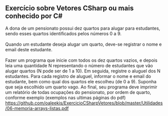 ## Exercício sobre Vetores CSharp ou mais conhecido por C#

A dona de um pensionato possui dez quartos para alugar para estudantes,
sendo esses quartos identificados pelos números 0 a 9. </br></br>
Quando um estudante deseja alugar um quarto, deve-se registrar o nome
e email deste estudante.</br></br>
Fazer um programa que inicie com todos os dez quartos vazios, e depois
leia uma quantidade N representando o número de estudantes que vão
alugar quartos (N pode ser de 1 a 10). Em seguida, registre o aluguel dos
N estudantes. Para cada registro de aluguel, informar o nome e email do
estudante, bem como qual dos quartos ele escolheu (de 0 a 9). Suponha
que seja escolhido um quarto vago. Ao final, seu programa deve imprimir
um relatório de todas ocupações do pensionato, por ordem de quarto,
conforme exemplo
(exemplos nas ultimas páginas do pdf) </br>
https://github.com/oaleekis/ExercicioCSharpVetores/blob/master/Utilidades/06-memoria-arrays-listas.pdf
